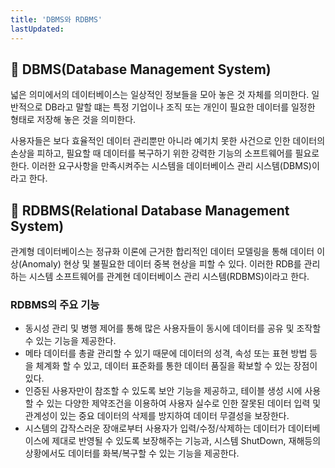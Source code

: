 ```yaml
---
title: 'DBMS와 RDBMS'
lastUpdated: 
---
```

## 💾 DBMS(Database Management System)
<p>
넓은 의미에서의 데이터베이스는 일상적인 정보들을 모아 놓은 것 자체를 의미한다. 일반적으로 DB라고 말할 떄는 특정 기업이나 조직 또는 개인이 필요한 데이터를 일정한 형태로 저장해 놓은 것을 의미한다.
</p>
<p>
사용자들은 보다 효율적인 데이터 관리뿐만 아니라 예기치 못한 사건으로 인한 데이터의 손상을 피하고, 필요할 때 데이터를 복구하기 위한 강력한 기능의 소프트웨어를 필요로 한다. 이러한 요구사항을 만족시켜주는 시스템을 데이터베이스 관리 시스템(DBMS)이라고 한다.
</p>

## 💾 RDBMS(Relational Database Management System)
<p>
관계형 데이터베이스는 정규화 이론에 근거한 합리적인 데이터 모델링을 통해 데이터 이상(Anomaly) 현상 및 불필요한 데이터 중복 현상을 피할 수 있다. 이러한 RDB를 관리하는 시스템 소프트웨어를 관계현 데이터베이스 관리 시스템(RDBMS)이라고 한다.
</p>

### RDBMS의 주요 기능
- 동시성 관리 및 병행 제어를 통해 많은 사용자들이 동시에 데이터를 공유 및 조작할 수 있는 기능을 제공한다.
- 메타 데이터를 총괄 관리할 수 있기 때문에 데이터의 성격, 속성 또는 표현 방법 등을 체계화 할 수 있고, 데이터 표준화를 통한 데이터 품질을 확보할 수 있는 장점이 있다.
- 인증된 사용자만이 참조할 수 있도록 보안 기능을 제공하고, 테이블 생성 시에 사용할 수 있는 다양한 제약조건을 이용하여 사용자 실수로 인한 잘못된 데이터 입력 및 관계성이 있는 중요 데이터의 삭제를 방지하여 데이터 무결성을 보장한다.
- 시스템의 갑작스러운 장애로부터 사용자가 입력/수정/삭제하는 데이터가 데이터베이스에 제대로 반영될 수 있도록 보장해주는 기능과, 시스템 ShutDown, 재해등의 상황에서도 데이터를 화복/복구할 수 있는 기능을 제공한다.
